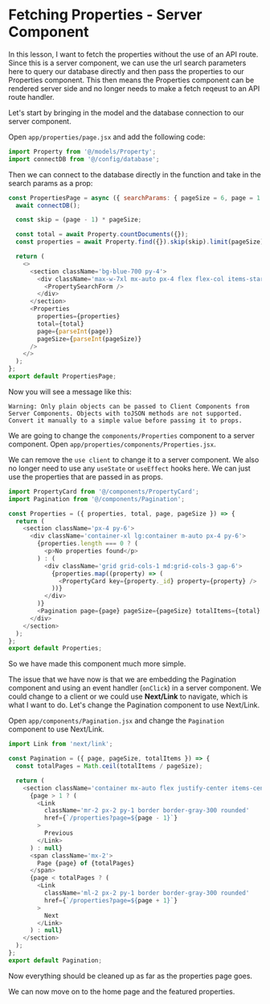 # Fetching Properties - Server Component

In this lesson, I want to fetch the properties without the use of an API route. Since this is a server component, we can use the url search parameters here to query our database directly and then pass the properties to our Properties component. This then means the Properties component can be rendered server side and no longer needs to make a fetch reqeust to an API route handler.

Let's start by bringing in the model and the database connection to our server component.

Open `app/properties/page.jsx` and add the following code:

```js
import Property from '@/models/Property';
import connectDB from '@/config/database';
```

Then we can connect to the database directly in the function and take in the search params as a prop:

```js
const PropertiesPage = async ({ searchParams: { pageSize = 6, page = 1 } }) => {
  await connectDB();

  const skip = (page - 1) * pageSize;

  const total = await Property.countDocuments({});
  const properties = await Property.find({}).skip(skip).limit(pageSize);

  return (
    <>
      <section className='bg-blue-700 py-4'>
        <div className='max-w-7xl mx-auto px-4 flex flex-col items-start sm:px-6 lg:px-8'>
          <PropertySearchForm />
        </div>
      </section>
      <Properties
        properties={properties}
        total={total}
        page={parseInt(page)}
        pageSize={parseInt(pageSize)}
      />
    </>
  );
};
export default PropertiesPage;
```

Now you will see a message like this:

```
Warning: Only plain objects can be passed to Client Components from Server Components. Objects with toJSON methods are not supported. Convert it manually to a simple value before passing it to props.
```

We are going to change the `components/Properties` component to a server component. Open `app/properties/components/Properties.jsx`.

We can remove the `use client` to change it to a server component. We also no longer need to use any `useState` or `useEffect` hooks here. We can just use the properties that are passed in as props.

```js
import PropertyCard from '@/components/PropertyCard';
import Pagination from '@/components/Pagination';

const Properties = ({ properties, total, page, pageSize }) => {
  return (
    <section className='px-4 py-6'>
      <div className='container-xl lg:container m-auto px-4 py-6'>
        {properties.length === 0 ? (
          <p>No properties found</p>
        ) : (
          <div className='grid grid-cols-1 md:grid-cols-3 gap-6'>
            {properties.map((property) => (
              <PropertyCard key={property._id} property={property} />
            ))}
          </div>
        )}
        <Pagination page={page} pageSize={pageSize} totalItems={total} />
      </div>
    </section>
  );
};
export default Properties;
```

So we have made this component much more simple.

The issue that we have now is that we are embedding the Pagination component and using an event handler (`onClick`) in a server component. We could change to a client or we could use **Next/Link** to navigate, which is what I want to do. Let's change the Pagination component to use Next/Link.

Open `app/components/Pagination.jsx` and change the `Pagination` component to use Next/Link.

```js
import Link from 'next/link';

const Pagination = ({ page, pageSize, totalItems }) => {
  const totalPages = Math.ceil(totalItems / pageSize);

  return (
    <section className='container mx-auto flex justify-center items-center my-8'>
      {page > 1 ? (
        <Link
          className='mr-2 px-2 py-1 border border-gray-300 rounded'
          href={`/properties?page=${page - 1}`}
        >
          Previous
        </Link>
      ) : null}
      <span className='mx-2'>
        Page {page} of {totalPages}
      </span>
      {page < totalPages ? (
        <Link
          className='ml-2 px-2 py-1 border border-gray-300 rounded'
          href={`/properties?page=${page + 1}`}
        >
          Next
        </Link>
      ) : null}
    </section>
  );
};
export default Pagination;
```

Now everything should be cleaned up as far as the properties page goes.

We can now move on to the home page and the featured properties.
